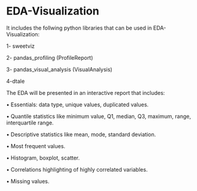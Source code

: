 # EDA-Visualization

It includes the follwing python libraries that can be used in EDA-Visualization:

 1- sweetviz 
 
 2- pandas_profiling (ProfileReport)
 
 3- pandas_visual_analysis (VisualAnalysis)
 
 4-dtale

The EDA will be presented in an interactive report that includes:

•	Essentials: data type, unique values, duplicated values.

•	Quantile statistics like minimum value, Q1, median, Q3, maximum, range, interquartile range.

•	Descriptive statistics like mean, mode, standard deviation.

•	Most frequent values.

•	Histogram, boxplot, scatter.

•	Correlations highlighting of highly correlated variables.

•	Missing values.
